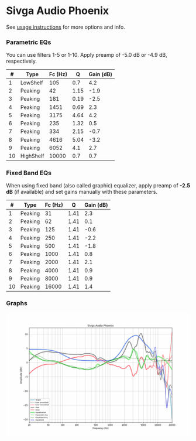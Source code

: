 # Sivga Audio Phoenix
See [usage instructions](https://github.com/jaakkopasanen/AutoEq#usage) for more options and info.

### Parametric EQs
You can use filters 1-5 or 1-10. Apply preamp of -5.0 dB or -4.9 dB, respectively.

|   # | Type      |   Fc (Hz) |    Q |   Gain (dB) |
|-----|-----------|-----------|------|-------------|
|   1 | LowShelf  |       105 | 0.7  |         4.2 |
|   2 | Peaking   |        42 | 1.15 |        -1.9 |
|   3 | Peaking   |       181 | 0.19 |        -2.5 |
|   4 | Peaking   |      1451 | 0.69 |         2.3 |
|   5 | Peaking   |      3175 | 4.64 |         4.2 |
|   6 | Peaking   |       235 | 1.32 |         0.5 |
|   7 | Peaking   |       334 | 2.15 |        -0.7 |
|   8 | Peaking   |      4616 | 5.04 |        -3.2 |
|   9 | Peaking   |      6052 | 4.1  |         2.7 |
|  10 | HighShelf |     10000 | 0.7  |         0.7 |

### Fixed Band EQs
When using fixed band (also called graphic) equalizer, apply preamp of **-2.5 dB** (if available) and set gains manually with these parameters.

|   # | Type    |   Fc (Hz) |    Q |   Gain (dB) |
|-----|---------|-----------|------|-------------|
|   1 | Peaking |        31 | 1.41 |         2.3 |
|   2 | Peaking |        62 | 1.41 |         0.1 |
|   3 | Peaking |       125 | 1.41 |        -0.6 |
|   4 | Peaking |       250 | 1.41 |        -2.2 |
|   5 | Peaking |       500 | 1.41 |        -1.8 |
|   6 | Peaking |      1000 | 1.41 |         0.8 |
|   7 | Peaking |      2000 | 1.41 |         2.1 |
|   8 | Peaking |      4000 | 1.41 |         0.9 |
|   9 | Peaking |      8000 | 1.41 |         0.9 |
|  10 | Peaking |     16000 | 1.41 |         1.4 |

### Graphs
![](./Sivga%20Audio%20Phoenix.png)
